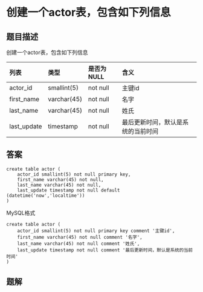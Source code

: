 # 创建一个actor表，包含如下列信息

## 题目描述

创建一个actor表，包含如下列信息


| 列表        | 类型        | 是否为NULL | 含义                               |
| :---------- | :---------- | :--------- | :--------------------------------- |
| actor_id    | smallint(5) | not null   | 主键id                             |
| first_name  | varchar(45) | not null   | 名字                               |
| last_name   | varchar(45) | not null   | 姓氏                               |
| last_update | timestamp   | not null   | 最后更新时间，默认是系统的当前时间 |

## 答案

```mysql
create table actor (
    actor_id smallint(5) not null primary key,
    first_name varchar(45) not null,
    last_name varchar(45) not null,
    last_update timestamp not null default (datetime('now','localtime'))
)
```

MySQL格式

```mysql
create table actor (
    actor_id smallint(5) not null primary key comment '主键id',
    first_name varchar(45) not null comment '名字',
    last_name varchar(45) not null comment '姓氏',
    last_update timestamp not null comment '最后更新时间，默认是系统的当前时间'
)
```

## 题解

```mysql

```

